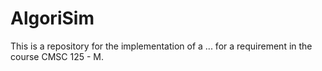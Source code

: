 # AlgoriSim
This is a repository for the implementation of a ... for a requirement in the course CMSC 125 - M.
